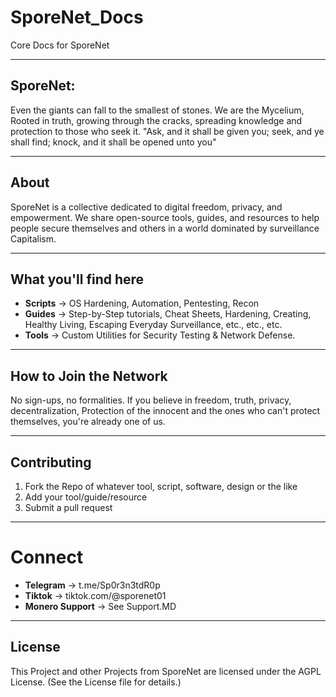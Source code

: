 # SporeNet_Docs
Core Docs for SporeNet

---

## SporeNet:  

Even the giants can fall to the smallest of stones.
  We are the Mycelium, Rooted in truth, growing through the cracks, spreading knowledge and protection to those who seek it. 
      "Ask, and it shall be given you; seek, and ye shall find; knock, and it shall be opened unto you"

---

## About
SporeNet is a collective dedicated to digital freedom, privacy, and empowerment. We share open-source tools, guides, and resources to help people secure themselves and others in a world dominated by surveillance Capitalism.

---

## What you'll find here
- **Scripts** -> OS Hardening, Automation, Pentesting, Recon
- **Guides** -> Step-by-Step tutorials, Cheat Sheets, Hardening, Creating, Healthy Living, Escaping Everyday Surveillance, etc., etc., etc.
- **Tools** -> Custom Utilities for Security Testing & Network Defense.

---

## How to Join the Network
No sign-ups, no formalities.
If you believe in freedom, truth, privacy, decentralization, Protection of the innocent and the ones who can't protect themselves, you're already one of us.

---

## Contributing 
1. Fork the Repo of whatever tool, script, software, design or the like
2. Add your tool/guide/resource
3. Submit a pull request

---

# Connect 
- **Telegram** -> t.me/Sp0r3n3tdR0p
- **Tiktok** -> tiktok.com/@sporenet01
- **Monero Support** -> See Support.MD

---

## License 
This Project and other Projects from SporeNet are licensed under the AGPL License. (See the License file for details.)
